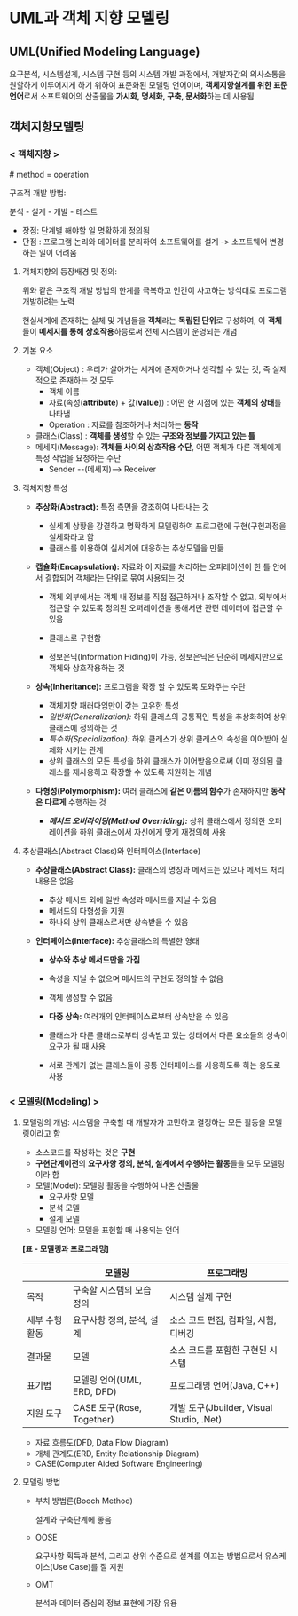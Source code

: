 # UML과 객체 지향 모델링

## UML(Unified Modeling Language)

요구분석, 시스템설계, 시스템 구현 등의 시스템 개발 과정에서, 개발자간의 의사소통을 원할하게 이루어지게 하기 위하여 표준화된 모델링 언어이며, **객체지향설계를 위한 표준 언어**로서 소프트웨어의 산출물을 **가시화, 명세화, 구축, 문서화**하는 데 사용됨



## 객체지향모델링

### < 객체지향 >

\# method = operation

구조적 개발 방법:

분석 - 설계 - 개발 - 테스트

- 장점: 단계별 해야할 일 명확하게 정의됨
- 단점 : 프로그램 논리와 데이터를 분리하여 소프트웨어를 설계 -> 소프트웨어 변경하는 일이 어려움



1. 객체지향의 등장배경 및 정의:

   위와 같은 구조적 개발 방법의 한계를 극복하고 인간이 사고하는 방식대로 프로그램 개발하려는 노력

   현실세계에 존재하는 실체 및 개념들을 **객체**라는 **독립된 단위**로 구성하여, 이 **객체**들이 **메세지를 통해 상호작용**하믕로써 전체 시스템이 운영되는 개념



2. 기본 요소

   - 객체(Object) : 우리가 살아가는 세계에 존재하거나 생각할 수 있는 것, 즉 실제적으로 존재하는 것 모두
     - 객체 이름
     - 자료(속성(**attribute**) + 값(**value**)) : 어떤 한 시점에 있는 **객체의 상태**를 나타냄
     - Operation : 자료를 참조하거나 처리하는 **동작**
   - 클래스(Class) : **객체를 생성**할 수 있는 **구조와 정보를 가지고 있는 틀**
   - 메세지(Message): **객체들 사이의 상호작용 수단**, 어떤 객체가 다른 객체에게 특정 작업을 요청하는 수단
     - Sender --(메세지)--> Receiver

   

3. 객체지향 특성

   - **추상화(Abstract):** 특정 측면을 강조하여 나타내는 것

     - 실세계 상황을 강결하고 명확하게 모델링하여 프로그램에 구현(구현과정을 실체화라고 함
     - 클래스를 이용하여 실세계에 대응하는 추상모델을 만듦

     

   - **캡슐화(Encapsulation):** 자료와 이 자료를 처리하는 오퍼레이션이 한 틀 안에서 결합되어 객체라는 단위로 묶여 사용되는 것

     - 객체 외부에서는 객체 내 정보를 직접 접근하거나 조작할 수 없고, 외부에서 접근할 수 있도록 정의된 오퍼레이션을 통해서만 관련 데이터에 접근할 수 있음
     - 클래스로 구현함

     - 정보은닉(Information Hiding)이 가능, 정보은닉은 단순히 메세지만으로 객체와 상호작용하는 것

     

   - **상속(Inheritance):** 프로그램을 확장 할 수 있도록 도와주는 수단

     - 객체지향 패러다임만이 갖는 고유한 특성
     - *일반화(Generalization):* 하위 클래스의 공통적인 특성을 추상화하여 상위 클래스에 정의하는 것
     - *특수화(Specialization):* 하위 클래스가 상위 클래스의 속성을 이어받아 실체화 시키는 관계
     - 상위 클래스의 모든 특성을 하위 클래스가 이어받음으로써 이미 정의된 클래스를 재사용하고 확장할 수 있도록 지원하는 개념

     

   - **다형성(Polymorphism):** 여러 클래스에 **같은 이름의 함수**가 존재하지만 **동작은 다르게** 수행하는 것

     - ***메서드 오버라이딩(Method Overriding):*** 상위 클래스에서 정의한 오퍼레이션을 하위 클래스에서 자신에게 맞게 재정의해 사용

   

4. 추상클래스(Abstract Class)와 인터페이스(Interface)

   - **추상클래스(Abstract Class):** 클래스의 명칭과 메서드는 있으나 메서드 처리내용은 없음

     - 추상 메서드 외에 일반 속성과 메서드를 지닐 수 있음
     - 메서드의 다형성을 지원
     - 하나의 상위 클래스로서만 상속받을 수 있음

   - **인터페이스(Interface):** 추상클래스의 특별한 형태

     - **상수와 추상 메서드만을 가짐**
     - 속성을 지닐 수 없으며 메서드의 구현도 정의할 수 없음
     - 객체 생성할 수 없음

     - **다중 상속:** 여러개의 인터페이스로부터 상속받을 수 있음
     - 클래스가 다른 클래스로부터 상속받고 있는 상태에서 다른 요소들의 상속이 요구가 될 때 사용
     - 서로 관계가 없는 클래스들이 공통 인터페이스를 사용하도록 하는 용도로 사용



### < 모델링(Modeling) >

1. 모델링의 개념: 시스템을 구축할 때 개발자가 고민하고 결정하는 모든 활동을 모델링이라고 함

   - 소스코드를 작성하는 것은 **구현**
   - **구현단계이전**의 **요구사항 정의, 분석, 설계에서 수행하는 활동**들을 모두 모델링이라 함
   - 모델(Model): 모델링 활동을 수행하여 나온 산출물
     - 요구사항 모델
     - 분석 모델
     - 설계 모델
   - 모델링 언어: 모델을 표현할 때 사용되는 언어

   

   **[표 - 모델링과 프로그래밍]**

   |                | 모델링                     | 프로그래밍                               |
   | -------------- | -------------------------- | ---------------------------------------- |
   | 목적           | 구축할 시스템의 모습 정의  | 시스템 실제 구현                         |
   | 세부 수행 활동 | 요구사항 정의, 분석, 설계  | 소스 코드 편짐, 컴파일, 시험, 디버깅     |
   | 결과물         | 모델                       | 소스 코드를 포함한 구현된 시스템         |
   | 표기법         | 모델링 언어(UML, ERD, DFD) | 프로그래밍 언어(Java, C++)               |
   | 지원 도구      | CASE 도구(Rose, Together)  | 개발 도구(Jbuilder, Visual Studio, .Net) |

   - 자료 흐름도(DFD, Data Flow Diagram)
   - 개체 관계도(ERD, Entity Relationship Diagram)
   - CASE(Computer Aided Software Engineering)

   

2. 모델링 방법

   - 부치 방법론(Booch Method)

     설계와 구축단계에 좋음

   - OOSE

     요구사항 획득과 분석, 그리고 상위 수준으로 설계를 이끄는 방법으로서 유스케이스(Use Case)를 잘 지원

   - OMT

     분석과 데이터 중심의 정보 표현에 가장 유용